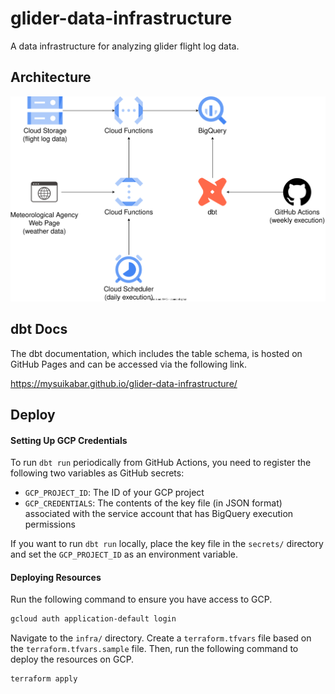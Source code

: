 # glider-data-infrastructure
A data infrastructure for analyzing glider flight log data.

## Architecture
![architecture](./figures/architecture.svg)

## dbt Docs
The dbt documentation, which includes the table schema, is hosted on GitHub Pages and can be accessed via the following link.

https://mysuikabar.github.io/glider-data-infrastructure/

## Deploy

#### Setting Up GCP Credentials
To run `dbt run` periodically from GitHub Actions, you need to register the following two variables as GitHub secrets:
- `GCP_PROJECT_ID`: The ID of your GCP project
- `GCP_CREDENTIALS`: The contents of the key file (in JSON format) associated with the service account that has BigQuery execution permissions

If you want to run `dbt run` locally, place the key file in the `secrets/` directory and set the `GCP_PROJECT_ID` as an environment variable.

#### Deploying Resources
Run the following command to ensure you have access to GCP.
```bash
gcloud auth application-default login
```

Navigate to the `infra/` directory.
Create a `terraform.tfvars` file based on the `terraform.tfvars.sample` file.
Then, run the following command to deploy the resources on GCP.
```bash
terraform apply
```